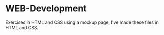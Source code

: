 # WEB-Development
Exercises in HTML and CSS
using a mockup page, I've made these files in HTML and CSS.
